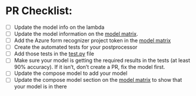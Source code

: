 # PR Checklist:
- [ ] Update the model info on the lambda
- [ ] Update the model information on the [model matrix](https://www.notion.so/DML-Model-Matrix-333f3b0731164340b65b3b629950da41?pvs=21).
- [ ] Add the Azure form recognizer project token in the [model matrix](https://www.notion.so/DML-Model-Matrix-333f3b0731164340b65b3b629950da41?pvs=21)
- [ ] Create the automated tests for your postprocessor
- [ ] Add those tests in the [test.py](http://test.py) file
- [ ] Make sure your model is getting the required results in the tests (at least 90% accuracy). If it isn’t, don’t create a PR, fix the model first.
- [ ] Update the compose model to add your model
- [ ] Update the compose model section on the [model matrix](https://www.notion.so/DML-Model-Matrix-333f3b0731164340b65b3b629950da41?pvs=21) to show that your model is in there
